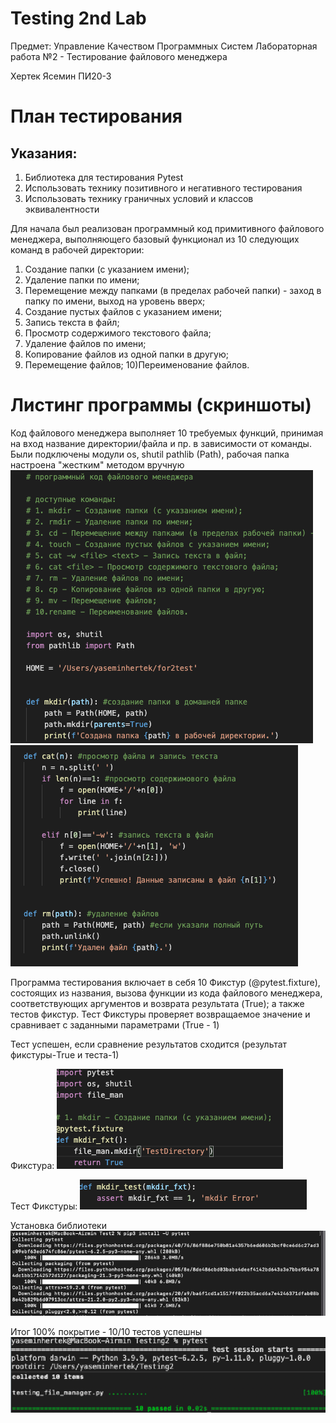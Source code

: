 # Testing 2nd Lab
Предмет: Управление Качеством Программных Систем
Лабораторная работа №2 - Тестирование файлового менеджера

Хертек Ясемин ПИ20-3

# План тестирования
## Указания:
1. Библиотека для тестирования Pytest
2. Использовать технику позитивного и негативного тестирования
3. Использовать технику граничных условий и классов эквивалентности

Для начала был реализован программный код примитивного файлового менеджера, выполняющего базовый функционал из 10 следующих команд в рабочей директории:
1) Создание папки (с указанием имени);
2) Удаление папки по имени;
3) Перемещение между папками (в пределах рабочей папки) - заход в папку по имени, выход на уровень вверх;
4) Создание пустых файлов с указанием имени;
5) Запись текста в файл;
6) Просмотр содержимого текстового файла;
7) Удаление файлов по имени;
8) Копирование файлов из одной папки в другую;
9) Перемещение файлов;
10)Переименование файлов.

# Листинг программы (скриншоты)

Код файлового менеджера выполняет 10 требуемых функций, принимая на вход название директории/файла и пр. в зависимости от команды.
Были подключены модули os, shutil pathlib (Path), рабочая папка настроена "жестким" методом вручную
![alt text](listing/fm.png)​
![alt text](listing/fm2.png)​

Программа тестирования включает в себя 10 Фикстур (@pytest.fixture), состоящих из названия, вызова функции из кода файлового менеджера, соответствующих аргументов и возврата результата (True); а также тестов фикстур.
Тест Фикстуры проверяет возвращаемое значение и сравнивает с заданными параметрами (True - 1)

Тест успешен, если сравнение результатов сходится (результат фикстуры-True и теста-1)

Фикстура:
![alt text](listing/fixt.png)​

Тест Фикстуры:
![alt text](listing/test.png)​

Установка библиотеки
![alt text](listing/pytestinst.png)​

Итог
100% покрытие - 10/10 тестов успешны
![alt text](listing/test2.png)